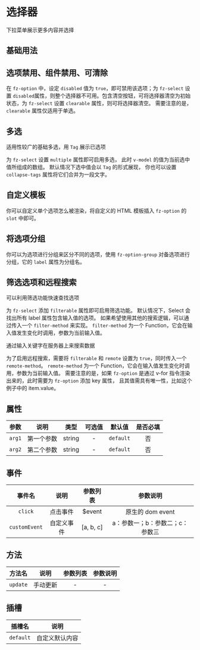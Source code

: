 <!-- 加载 demo 组件 start -->
<script setup>
import demo from './demo.vue'
import demo2 from './demo2.vue'
import demo3 from './demo3.vue'
import demo4 from './demo4.vue'
import demo5 from './demo5.vue'
import demo6 from './demo6.vue'
</script>
<!-- 加载 demo 组件 end -->

<!-- 正文开始 -->

# 选择器

下拉菜单展示更多内容并选择

## 基础用法

<Preview comp-name="Select" demo-name="demo">
  <demo />
</Preview>

## 选项禁用、组件禁用、可清除

在 `fz-option` 中，设定 `disabled` 值为 `true`，即可禁用该选项；为 `fz-select` 设置 `disabled`属性，则整个选择器不可用。包含清空按钮，可将选择器清空为初始状态，为 `fz-select` 设置 `clearable` 属性，则可将选择器清空。 需要注意的是，`clearable` 属性仅适用于单选。

<Preview comp-name="Select" demo-name="demo2">
  <demo2 />
</Preview>

## 多选

适用性较广的基础多选，用 `Tag` 展示已选项

为 `fz-select` 设置 `multiple` 属性即可启用多选， 此时 `v-model` 的值为当前选中值所组成的数组。 默认情况下选中值会以 `Tag` 的形式展现， 你也可以设置 `collapse-tags` 属性将它们合并为一段文字。

<Preview comp-name="Select" demo-name="demo3">
  <demo3 />
</Preview>

## 自定义模板

你可以自定义单个选项怎么被渲染，将自定义的 HTML 模板插入 `fz-option` 的 `slot` 中即可。

<Preview comp-name="Select" demo-name="demo4">
  <demo4 />
</Preview>

## 将选项分组

你可以为选项进行分组来区分不同的选项，使用 `fz-option-group` 对备选项进行分组，它的 `label` 属性为分组名。

<Preview comp-name="Select" demo-name="demo5">
  <demo5 />
</Preview>

## 筛选选项和远程搜索

可以利用筛选功能快速查找选项

为 `fz-select` 添加 `filterable` 属性即可启用筛选功能。 默认情况下，Select 会找出所有 label 属性包含输入值的选项。 如果希望使用其他的搜索逻辑，可以通过传入一个 `filter-method` 来实现。 `filter-method` 为一个 Function，它会在输入值发生变化时调用，参数为当前输入值。

通过输入关键字在服务器上来搜索数据

为了启用远程搜索，需要将 `filterable` 和 `remote` 设置为 `true`，同时传入一个 `remote-method`。 `remote-method` 为一个 Function，它会在输入值发生变化时调用，参数为当前输入值。 需要注意的是，如果 `fz-option` 是通过 v-for 指令渲染出来的，此时需要为 `fz-option` 添加 key 属性， 且其值需具有唯一性，比如这个例子中的 item.value。

<Preview comp-name="Select" demo-name="demo6">
  <demo6 />
</Preview>

## 属性

|  参数  |    说明    |  类型  | 可选值 |  默认值   | 是否必填 |
| :----: | :--------: | :----: | :----: | :-------: | :------: |
| `arg1` | 第一个参数 | string |   -    | `default` |    否    |
| `arg2` | 第二个参数 | string |   -    | `default` |    否    |

## 事件

|    事件名     |    说明    | 参数列表  |            参数说明             |
| :-----------: | :--------: | :-------: | :-----------------------------: |
|    `click`    |  点击事件  |  $event   |        原生的 dom event         |
| `customEvent` | 自定义事件 | [a, b, c] | a：参数一；b：参数二；c：参数三 |

## 方法

|  方法名  |   说明   | 参数列表 | 参数说明 |
| :------: | :------: | :------: | :------: |
| `update` | 手动更新 |    -     |    -     |

## 插槽

|  插槽名   |      说明      |
| :-------: | :------------: |
| `default` | 自定义默认内容 |
